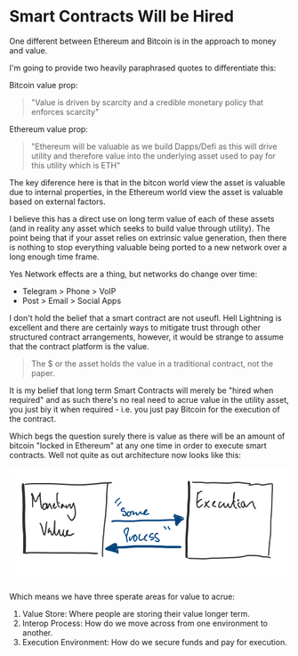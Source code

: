 # Smart Contracts Will be Hired

One different between Ethereum and Bitcoin is in the approach to money and value.  

I'm going to provide two heavily paraphrased quotes to differentiate this: 

Bitcoin value prop:

> "Value is driven by scarcity and a credible monetary policy that enforces scarcity"

Ethereum value prop:

> "Ethereum will be valuable as we build Dapps/Defi as this will drive utility and therefore value into the underlying asset used to pay for this utility which is ETH"

The key diference here is that in the bitcon world view the asset is valuable due to internal properties, in the Ethereum world view the asset is valuable based on external factors. 

I believe this has a direct use on long term value of each of these assets (and in reality any asset which seeks to build value through utility).  The point being that if your asset relies on extrinsic value generation, then there is nothing to stop everything valuable being ported to a new network over a long enough time frame. 

Yes Network effects are a thing, but networks do change over time:

* Telegram > Phone > VoIP
* Post > Email > Social Apps

I don't hold the belief that a smart contract are not useufl. Hell Lightning is excellent and there are certainly ways to mitigate trust through other structured contract arrangements, however, it would be strange to assume that the contract platform is the value. 

> The $ or the asset holds the value in a traditional contract, not the paper.

It is my belief that long term Smart Contracts will merely be "hired when required" and as such there's no real need to acrue value in the utility asset, you just biy it when required - i.e. you just pay Bitcoin for the execution of the contract.

Which begs the question surely there is value as there will be an amount of bitcoin "locked in Ethereum" at any one time in order to execute smart contracts. Well not quite as out architecture now looks like this: 

![Architecture 1](/assets/arch1.png)

Which means we have three sperate areas for value to acrue:

1) Value Store: Where people are storing their value longer term.
2) Interop Process: How do we move across from one environment to another.
3) Execution Environment: How do we secure funds and pay for execution.
